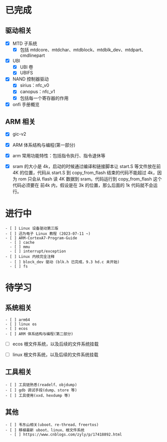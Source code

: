 
# 已完成

## 驱动相关
- [x] MTD 子系统
  - [x] 包括 mtdcore、mtdchar、mtdblock、mtdblk_dev、mtdpart、cmdlinepart
- [x] UBI
  - [x] UBI 卷
  - [x] UBIFS
- [x] NAND 控制器驱动
  - [x] sirius：nfc_v0
  - [x] canopus：nfc_v1
  - [x] 包括每一个寄存器的作用
- [x] onfi 手册概览

## ARM 相关
- [x] gic-v2
- [x] ARM 体系结构与编程(第一部分)
- [x] arm 常用功能特性：包括指令执行、指令退休等

- [x] sram 的大小是 4k，启动的时候通过编译和链接脚本让 start.S 等文件放在前 4K 的位置，代码从 start.S 到 copy_from_flash 结束的代码不能超过 4k，因为 rom 只会从 flash 读 4K 数据到 sram。代码运行到 copy_from_flash 这个代码必须要在 前4k 内，假设是在 3k 的位置，那么后面的 1k 代码就不会运行。

# 进行中
```
- [ ] Linux 设备驱动第三版
- [ ] 迅为电子 Linux 教程 (2023-07-11 ~)
- [ ] ARM-CortexA7-Program-Guide
  - [ ] cache
  - [ ] mmu
  - [ ] interrupt/exception
- [ ] Linux 内核完全注释
  - [ ] block_dev 驱动 (blk.h 已完成，9.3 hd.c 未开始)
  - [ ] fs
```


# 待学习
## 系统相关
```
- [ ] arm64
- [ ] linux os
- [ ] ecos
- [ ] ARM 体系结构与编程(第二部分)
```

- [ ] ecos 根文件系统，以及后续的文件系统挂载 
- [ ] linux 根文件系统，以及后续的文件系统挂载 


## 工具相关
```
- [ ] 工具链熟悉(readelf、objdump)
- [ ] gdb 调试手段(dump、store 等)
- [ ] 工具使用(xxd、hexdump 等)
```

## 其他
```
- [ ] 韦东山相关(uboot、re-thread、freertos)
- [ ] 移植最新 uboot、linux、根文件系统
  - [ ] https://www.cnblogs.com/zyly/p/17418892.html
```


